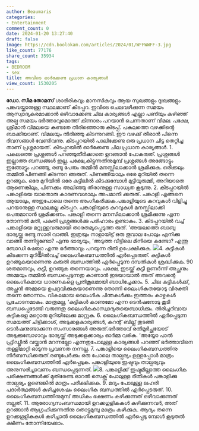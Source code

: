 ```yaml
---
author: Beaumaris
categories:
- Entertainment
comment_count: 0
date: 2024-01-20 13:27:40
draft: false
image: https://cdn.boolokam.com/articles/2024/01/WFFWWFF-3.jpg
like_count: 77176
share_count: 35934
tags:
- BEDROOM
- sex
title: അവിടെ ഓര്‍ക്കേണ്ട പ്രധാന കാര്യങ്ങള്‍
view_count: 1530205
---
```


**ഡോ. സീമ തോമസ്** ശാരീരികവും മാനസികവും ആയ സുഖങ്ങളും ദുഃഖങ്ങളും പങ്കുവയ്ക്കാനുള്ള സ്ഥലമാണ് കിടപ്പറ. ഇവിടെ ചെലവഴിക്കുന്ന സമയം ആസ്വാദ്യകരമാക്കാന്‍ ഒഴിവാക്കേണ്ട ചില കാര്യങ്ങള്‍ എല്ലാ പണിയും കഴിഞ്ഞ് അല്പ സമയം ഭര്‍ത്താവുമൊത്ത് കിന്നാരം പറയാന്‍ ചെന്നതാണ് വിമല. പക്ഷേ, ശ്രീമാന്‍ വിമലയെ കണ്ടതേ തിരിഞ്ഞൊരു കിടപ്പ്. പകലത്തെ വഴക്കിന്റെ ബാക്കിയാണ്. വിമലയും തിരിഞ്ഞു കിടന്നുറങ്ങി. ഈ വഴക്ക് തീരാന്‍ പിന്നെ ദിവസങ്ങള്‍ വേണ്ടിവന്നു. കിടപ്പറയില്‍ പാലിക്കേണ്ട ഒരു പ്രധാന ചിട്ട തെറ്റിച്ച താണ് പ്രശ്നമായത്. കിടപ്പറയില്‍ ഓര്‍ക്കേണ്ട ചില പ്രധാന കാര്യങ്ങള്‍. 1\. പകലത്തെ പ്രശ്നങ്ങള്‍ പറഞ്ഞുതീര്‍ക്കാതെ ഉറങ്ങാന്‍ പോകരുത്. പ്രശ്നങ്ങള്‍ ഇല്ലാത്ത ബന്ധങ്ങള്‍ ഇല്ല. പക്ഷേ,കിട്ടുന്നതിനുമുമ്പ് പ്രശ്നങ്ങള്‍ അങ്ങോട്ടും ഇങ്ങോട്ടും പറഞ്ഞു, രണ്ടു പേരും തമ്മില്‍ മനസ്സിലാക്കാന്‍ ശ്രമിക്കുക. ഒരിക്കലും തമ്മില്‍ പിണങ്ങി കിടന്നുറ ങ്ങരുത്. പിണങ്ങിയാലും ഒരേ മുറിയില്‍ തന്നെ ഉറങ്ങുക. ഒരേ മുറിയില്‍ ഒരേ കട്ടിലില്‍ കിടക്കുമ്പോള്‍ മുട്ടിയുരുമ്മി, അറിയാതെ ആണെങ്കിലും, പിണക്കം അലിഞ്ഞു തീരാനുള്ള സാധ്യത കൂടുന്നു. 2\. കിടപ്പറയില്‍ പങ്കാളിയെ യാതൊരു കാരണവശാലും അപമാനി ക്കരുത്. പങ്കാളി എങ്ങനെ ആയാലും, അതുപോലെ തന്നെ അംഗീകരിക്കുക.പങ്കാളിയുടെ കുറവുകള്‍ വിളിച്ചു പറയാനുള്ള സ്ഥലമല്ല കിടപ്പറ. പങ്കാളിയുടെ കുറവുകള്‍ മനസ്സിലാക്കി പെരുമാറാന്‍ ശ്രമിക്കണം. പങ്കാളി തന്നെ മനസിലാക്കാന്‍ ശ്രമിക്കുന്നു എന്ന തോന്നല്‍ മതി, പകുതി പ്രശ്നങ്ങള്‍ക്കു പരിഹാരം ഉണ്ടാകും. 3\. കിടപ്പറയില്‍ വച്ച് പങ്കാളിയെ മറ്റുള്ളവരുമായി താരതമ്യപ്പെടുത്ത രുത്. ‘അയലത്തെ ബാബു ഭാര്യയ്ക്കു രണ്ടു സാരി വാങ്ങി. ഇത്രയും നാളായിട്ട് ഒരു തൂവാല പോലും എനിക്കു വാങ്ങി തന്നിട്ടുണ്ടോ? എന്നു ഭാര്യയും, ‘അടുത്ത വീട്ടിലെ മിനിയെ കണ്ടോ? എന്തു ബോഡി ഷേയ്പ്പാ എന്നു ഭര്‍ത്താവും പറയുന്ന രീതി ഉപേക്ഷിക്കുക. ![](https://cdn.boolokam.com/articles/2024/01/WFFWWFF-3.jpg)4\. കുട്ടികള്‍ കിടക്കുന്ന മുറിയില്‍വച്ച് ലൈംഗികബന്ധത്തില്‍ ഏര്‍പ്പെടരുത്. കുട്ടികള്‍ ഉറങ്ങുകയാണെന്നു കരുതി ബന്ധത്തില്‍ ഏര്‍പ്പെടുന്ന ദമ്പതികള്‍ ശ്രദ്ധിക്കുക. 90 ശതമാനവും, കുട്ടി, ഉറങ്ങുക തന്നെയാവും. പക്ഷേ, ഇടയ്ക്ക് കുട്ടി ഉണര്‍ന്ന് അച്ഛനും അമ്മയും തമ്മില്‍ ബന്ധപ്പെടുന്നതു കാണാന്‍ ഇടയായാല്‍ അത് അവന്റെ ലൈംഗികമായ ധാരണകളെ പ്രതികൂലമായി ബാധിച്ചേക്കാം. 5\. ചില കുട്ടികള്‍ക്ക്, അച്ഛന്‍ അമ്മയെ ഉപദ്രവിക്കുകയാണെന്നു തോന്നി ലൈംഗികതയോടു വിരക്തി തന്നെ തോന്നാം. വികലമായ ലൈംഗിക ചിന്തകള്‍ക്കും ഇത്തരം കാഴ്ചകള്‍ പ്രചോദനമാകും. മാത്രമല്ല, ‘കുട്ടികള്‍ കാണുമോ എന്ന ടെന്‍ഷനോടു കൂടി ബന്ധപ്പെടേണ്ടി വരുന്നതു ലൈംഗികകാസ്വാദ്യതയെബാധിക്കും. തിരിച്ചറിവായ കുട്ടികളെ മറ്റൊരു മുറിയിലേക്കു മാറ്റുക. 6\. ലൈംഗികബന്ധത്തില്‍ ഏര്‍പ്പെടുന്ന സമയത്ത് ചിട്ടിക്കാശ്, അടുക്കളകാര്യങ്ങള്‍, കറന്റ് ബില്ല് തുടങ്ങി ടെന്‍ഷനുണ്ടാക്കുന്ന സംസാരങ്ങള്‍ അരുത്.ഭര്‍ത്താവ് രതിമൂര്‍ച്ഛയോട് അടുക്കുമ്പോഴാവും ഭാര്യയ്ക്ക് അടുക്കളക്കാര്യം ഓര്‍മ്മ വരിക. ‘അയ്യോ പാല്‍ ഫ്രിഡ്ജില്‍ വയ്ക്കാന്‍ മറന്നല്ലോ എന്നതുപോലുള്ള കാര്യങ്ങള്‍ പറഞ്ഞ് ഭര്‍ത്താവിനെ തള്ളിമാറ്റി ഓടുന്ന പ്രവണത നന്നല്ല. 7\. പങ്കാളിയെ ലൈംഗികബന്ധത്തിനു നിര്‍ബന്ധിക്കരുത്.രണ്ടുപേര്‍ക്കും ഒരു പോലെ താല്പര്യം ഉള്ളപ്പോള്‍ മാത്രം ലൈംഗികബന്ധത്തില്‍ ഏര്‍പ്പെടുക. പങ്കാളിയുടെ ഇഷ്ടവും താല്പര്യവും അനുസരിച്ചാവണം ബന്ധപ്പെടുന്നത്. ![](https://cdn.boolokam.com/articles/2024/01/WFWFWFWFF.webp)8\. പങ്കാളിക്ക് ഇഷ്ടമില്ലാത്ത ലൈംഗിക പരീക്ഷണങ്ങള്‍ക്ക് മുതിരേണ്ട.ഓറല്‍ സെക്സ് പോലുള്ള രീതികള്‍ പങ്കാളിക്കു താല്പര്യം ഉണ്ടെങ്കില്‍ മാത്രം പരീക്ഷിക്കുക. 9\. മദ്യം പോലുള്ള ലഹരി പദാര്‍ത്ഥങ്ങള്‍ കഴിച്ചശേഷം ലൈംഗിക ബന്ധത്തില്‍ ഏര്‍പ്പെടരുത്. 10\. ലൈംഗികബന്ധത്തിനുമുമ്പ് അധികം ഭക്ഷണം കഴിക്കുന്നത് ഒഴിവാക്കുന്നത് നല്ലത്. 11\. ആരോഗ്യസംബന്ധമായി ഉറക്കഗുളികകള്‍ കഴിക്കുന്നവര്‍, അത് ഉറങ്ങാന്‍ ആഗ്രഹിക്കുന്നതിനു തൊട്ടുമുമ്പു മാത്രം കഴിക്കുക. ആദ്യം തന്നെ ഉറക്കഗുളികകള്‍ കഴിച്ചാല്‍ ലൈംഗികബന്ധത്തില്‍ ഏര്‍പ്പെടു മ്പോള്‍ കൂടുതല്‍ ക്ഷീണം തോന്നിയേക്കാം.